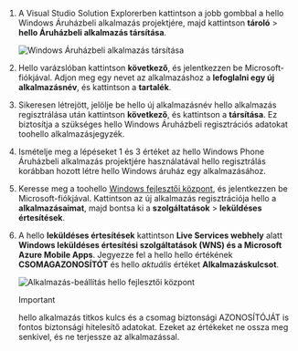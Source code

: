 
1. A Visual Studio Solution Explorerben kattintson a jobb gombbal a hello Windows Áruházbeli alkalmazás projektjére, majd kattintson **tároló** > **hello Áruházbeli alkalmazás társítása**.

    ![Windows Áruházbeli alkalmazás társítása](./media/app-service-mobile-register-wns/notification-hub-associate-win8-app.png)
2. Hello varázslóban kattintson **következő**, és jelentkezzen be Microsoft-fiókjával. Adjon meg egy nevet az alkalmazáshoz a **lefoglalni egy új alkalmazásnév**, és kattintson a **tartalék**.
3. Sikeresen létrejött, jelölje be hello új alkalmazásnév hello alkalmazás regisztrálása után kattintson **következő**, és kattintson a **társítása**. Ez biztosítja a szükséges hello Windows Áruházbeli regisztrációs adatokat toohello alkalmazásjegyzék.
4. Ismételje meg a lépéseket 1 és 3 értéket az hello Windows Phone Áruházbeli alkalmazás projektjére használatával hello regisztrálás korábban hozott létre hello Windows áruház egy alkalmazásához.  
5. Keresse meg a toohello [Windows fejlesztői központ](https://dev.windows.com/en-us/overview), és jelentkezzen be Microsoft-fiókjával. Kattintson az új alkalmazás regisztrációja hello a **alkalmazásaimat**, majd bontsa ki a **szolgáltatások** > **leküldéses értesítések**.
6. A hello **leküldéses értesítések** kattintson **Live Services webhely** alatt **Windows leküldéses értesítési szolgáltatások (WNS) és a Microsoft Azure Mobile Apps**. Jegyezze fel a hello hello értékének **CSOMAGAZONOSÍTÓT** és hello *aktuális* értéket **Alkalmazáskulcsot**. 

    ![Alkalmazás-beállítás hello fejlesztői központ](./media/app-service-mobile-register-wns/mobile-services-win8-app-push-auth.png)

   > [!IMPORTANT]
   > hello alkalmazás titkos kulcs és a csomag biztonsági AZONOSÍTÓJÁT is fontos biztonsági hitelesítő adatokat. Ezeket az értékeket ne ossza meg senkivel, és ne terjessze az alkalmazással.
   >
   >
